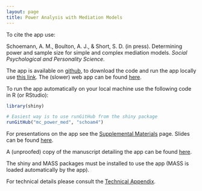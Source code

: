 ```yaml
---
layout: page
title: Power Analysis with Mediation Models
---
```


To cite the app use:

Schoemann, A. M., Boulton, A. J., & Short, S. D. (in press). Determining power and sample size for simple and complex mediation models. *Social Psychological and Personality Science*.

The app is available on [github](https://github.com/schoam4/mc_power_med), to download the code and run the app locally use [this link](https://github.com/schoam4/mc_power_med/archive/master.zip). The (slower) web app can be found [here](https://schoemanna.shinyapps.io/mc_power_med/). 

To run the app automatically on your local machine use the following code in R (or RStudio):

```R
library(shiny)

# Easiest way is to use runGitHub from the shiny package
runGitHub("mc_power_med", "schoam4")
```

For presentations on the app see the [Supplemental Materials](http://marlab.org/Supplemental_Materials/) page. Slides can be found [here](https://github.com/schoam4/Talks/raw/master/IMPS_2016/IMPS_power.pdf).

A (unproofed) copy of the manuscript detailing the app can be found [here](https://github.com/schoam4/Talks/raw/master/MC_vs_Bootstrap_power_code/Schoemann_Boulton_Short_inpress.pdf).

The shiny and MASS packages must be installed to use the app (MASS is loaded automatically by the app).

For technical details please consult the [Technical Appendix](http://marlab.org/technical_appendix/).